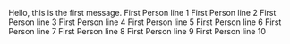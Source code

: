 Hello, this is the first message.
First Person line 1
First Person line 2
First Person line 3
First Person line 4
First Person line 5
First Person line 6
First Person line 7
First Person line 8
First Person line 9
First Person line 10